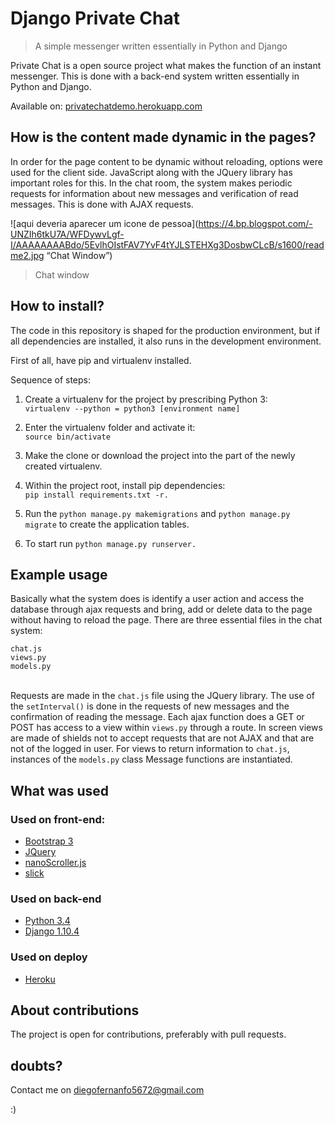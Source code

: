 # Django Private Chat
> A simple messenger written essentially in Python and Django

Private Chat is a open source project what makes the function of an instant messenger. This is done with a back-end system written essentially in Python and Django.

Available on: [privatechatdemo.herokuapp.com](http://privatechatdemo.herokuapp.com)

## How is the content made dynamic in the pages?

In order for the page content to be dynamic without reloading, options were used for the client side. JavaScript along with the JQuery library has important roles for this. In the chat room, the system makes periodic requests for information about new messages and verification of read messages. This is done with AJAX requests.

![aqui deveria aparecer um icone de pessoa](https://4.bp.blogspot.com/-UNZIh6tkU7A/WFDywvLgf-I/AAAAAAAABdo/5EvlhOIstFAV7YvF4tYJLSTEHXg3DosbwCLcB/s1600/readme2.jpg “Chat Window”)
> Chat window

## How to install?

The code in this repository is shaped for the production environment, but if all dependencies are installed, it also runs in the development environment.

First of all, have pip and virtualenv installed.

Sequence of steps:

1. Create a virtualenv for the project by prescribing Python 3:<br>
```virtualenv --python = python3 [environment name]```

2. Enter the virtualenv folder and activate it:<br>
```source bin/activate```

3. Make the clone or download the project into the part of the newly created virtualenv.

4. Within the project root, install pip dependencies:<br>
```pip install requirements.txt -r.```

5. Run the ```python manage.py makemigrations``` and ```python manage.py migrate``` to create the application tables.

6. To start run ```python manage.py runserver.``` 

## Example usage

Basically what the system does is identify a user action and access the database through ajax requests and bring, add or delete data to the page without having to reload the page.
There are three essential files in the chat system:

```chat.js``` <br>
```views.py``` <br>
```models.py``` <br><br>

Requests are made in the ```chat.js``` file using the JQuery library. The use of the ```setInterval()``` is done in the requests of new messages and the confirmation of reading the message.
Each ajax function does a GET or POST has access to a view within ```views.py``` through a route. In screen views are made of shields not to accept requests that are not AJAX and that are not of the logged in user.
For views to return information to ```chat.js```, instances of the ```models.py``` class Message functions are instantiated.

## What was used

### Used on front-end:
* [Bootstrap 3](http://getbootstrap.com.br/)
* [JQuery](https://jquery.com/)
* [nanoScroller.js](https://jamesflorentino.github.io/nanoScrollerJS/)
* [slick](http://kenwheeler.github.io/slick/)

### Used on back-end
* [Python 3.4](https://www.python.org/)
* [Django 1.10.4](https://www.djangoproject.com/)

### Used on deploy
* [Heroku](https://www.heroku.com/)

## About contributions

The project is open for contributions, preferably with pull requests.

## doubts?

Contact me on diegofernanfo5672@gmail.com

:)
